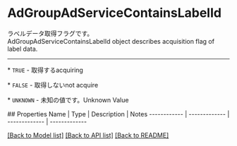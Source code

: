 # AdGroupAdServiceContainsLabelId

<div lang=\"ja\">ラベルデータ取得フラグです。</div> <div lang=\"en\">AdGroupAdServiceContainsLabelId object describes acquisition flag of label data.</div> <hr> <p>* <code>TRUE</code> - <span lang=\"ja\">取得する</span><span lang=\"en\">acquiring</span></p> <p>* <code>FALSE</code> - <span lang=\"ja\">取得しない</span><span lang=\"en\">not acquire</span></p> <p>* <code>UNKNOWN</code> - <span lang=\"ja\">未知の値です。</span><span lang=\"en\">Unknown Value</span></p> 
## Properties
Name | Type | Description | Notes
------------ | ------------- | ------------- | -------------

[[Back to Model list]](../README.md#documentation-for-models) [[Back to API list]](../README.md#documentation-for-api-endpoints) [[Back to README]](../README.md)


